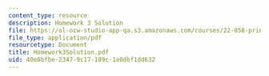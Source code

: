 ```yaml
---
content_type: resource
description: Homework 3 Solution
file: https://ol-ocw-studio-app-qa.s3.amazonaws.com/courses/22-058-principles-of-medical-imaging-fall-2002/40e8bfbe23479c17109c1a0dbf1dd632_Homework3Solution.pdf
file_type: application/pdf
resourcetype: Document
title: Homework3Solution.pdf
uid: 40e8bfbe-2347-9c17-109c-1a0dbf1dd632
---
```

